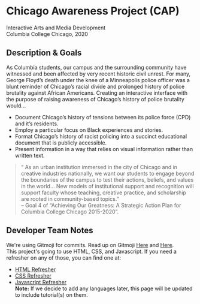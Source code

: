 # Chicago Awareness Project (CAP)
Interactive Arts and Media Development  
Columbia College Chicago, 2020

## Description & Goals
As Columbia students, our campus and the surrounding community have witnessed and been affected by very recent historic civil unrest. For many, George Floyd’s death under the knee of a Minneapolis police officer was a blunt reminder of Chicago’s racial divide and prolonged history of police brutality against  African Americans. </ins>Creating an interactive interface with the purpose of raising awareness of Chicago’s history of police brutality would...</ins>
* Document Chicago’s history of tensions between its police force (CPD) and it’s residents. 
* Employ a particular focus on Black experiences and stories. 
* Format Chicago’s history of racist policing into a succinct educational document that is publicly accessible. 
* Present information in a way that relies on visual information rather than written text. 
> “ As an urban institution immersed in the city of Chicago and in creative industries nationally, we want our students to engage beyond the boundaries of the campus to test their actions, beliefs, and values in the world... New models of institutional support and recognition will support faculty whose teaching,  creative practice, and scholarship are rooted in community-based topics.”  
&ndash; Goal 4 of “Achieving Our Greatness: A Strategic Action Plan for Columbia College Chicago 2015-2020”.


## Developer Team Notes
We're using Gitmoji for commits. Read up on Gitmoji [Here](https://gitmoji.carloscuesta.me/) and [Here](https://github.com/dannyfritz/commit-message-emoji).  
This project's going to use HTML, CSS, and Javascript. If you need a refresher on any of those, you can find one at:
* [HTML Refresher](https://www.w3schools.com/html/)
* [CSS Refresher](https://www.w3schools.com/css/)
* [Javascript Refresher](https://www.w3schools.com/javascript/)  
**Note:** If we decide to add any languages later, this page will be updated to include tutorial(s) on them.